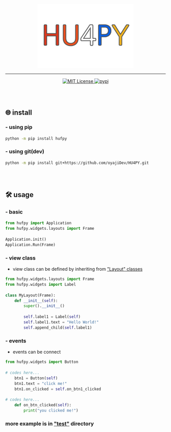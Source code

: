 <div align="center">
<img src="https://github.com/oyajiDev/HU4PY/blob/master/resources/splash_transparent.png?raw=true" width="300" />
</div>
<hr>

<div align="center">
    <a href="https://github.com/oyajiDev/HU4PY/blob/main/LICENSE">
        <img src="https://img.shields.io/github/license/oyajiDev/HU4PY.svg" alt="MIT License" />
    </a>
    <a href="https://pypi.org/project/hufpy/">
        <img src="https://img.shields.io/pypi/v/hufpy.svg" alt="pypi" />
    </a>
</div>

<br/><br/>

## 🌐 install
### - using pip
```zsh
python -m pip install hufpy
```

### - using git(dev)
```zsh
python -m pip install git+https://github.com/oyajiDev/HU4PY.git
```

<br/><br/>

## 🛠 usage
### - basic
```python
from hufpy import Application
from hufpy.widgets.layouts import Frame

Application.init()
Application.Run(Frame)
```

### - view class
- view class can be defined by inheriting from <a href="https://github.com/oyajiDev/HU4PY/blob/master/hufpy/widgets/layouts.py">"Layout" classes</a>
```python
from hufpy.widgets.layouts import Frame
from hufpy.widgets import Label

class MyLayout(Frame):
    def __init__(self):
        super().__init__()

        self.label1 = Label(self)
        self.label1.text = "Hello World!"
        self.append_child(self.label1)
```

### - events
- events can be connect
```python
from hufpy.widgets import Button

# codes here...
    btn1 = Button(self)
    btn1.text = "click me!"
    btn1.on_clicked = self.on_btn1_clicked

# codes here...
    def on_btn_clicked(self):
        print("you clicked me!")
```

### more example is in <a href="https://github.com/oyajiDev/HU4PY/tree/master/test">"test"</a> directory
